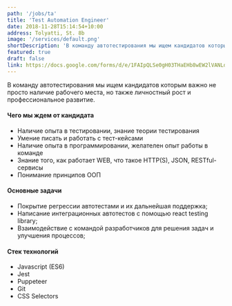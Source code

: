 ```yaml
---
path: '/jobs/ta'
title: 'Test Automation Engineer'
date: 2018-11-28T15:14:54+10:00
address: Tolyatti, St. 8b
image: '/services/default.png'
shortDescription: 'В команду автотестирования мы ищем кандидатов которым важно не просто наличие рабочего места, но также личностный рост и профессиональное развитие.'
featured: true
draft: false
link: https://docs.google.com/forms/d/e/1FAIpQLSe0gH03THaEHb8wEW2lVANLdMWIo4FoyVWwZDU1huvUDRcSyQ/viewform?usp=send_form
---
```


В команду автотестирования мы ищем кандидатов которым важно не просто наличие рабочего места, но также личностный рост и профессиональное развитие.

#### Чего мы ждем от кандидата

- Наличие опыта в тестировании, знание теории тестирования
- Умение писать и работать с тест-кейсами
- Наличие опыта в программировании, желателен опыт работы в команде
- Знание того, как работает WEB, что такое HTTP(S), JSON, RESTful-сервисы
- Понимание принципов ООП

#### Основные задачи

- Покрытие регрессии автотестами и их дальнейшая поддержка;
- Написание интеграционных автотестов с помощью react testing library;
- Взаимодействие с командой разработчиков для решения задач и улучшения процессов;

#### Стек технологий

- Javascript (ES6)
- Jest
- Puppeteer
- Git
- CSS Selectors
